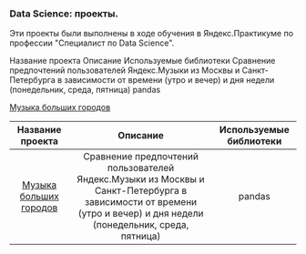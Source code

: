 ### Data Science: проекты.

Эти проекты были выполнены в ходе обучения в Яндекс.Практикуме по профессии "Специалист по Data Science".

Название проекта	Описание	Используемые библиотеки
	Сравнение предпочтений пользователей Яндекс.Музыки из Москвы и Санкт-Петербурга в зависимости от времени (утро и вечер) и дня недели (понедельник, среда, пятница)	pandas

[Музыка больших городов](адрес://ссылки.здесь "Заголовок ссылки")

| Название проекта              | Описание                                               | Используемые библиотеки     |
| :---------------------------: | :----------------------------------------------------: |:---------------------------:|
| [Музыка больших городов](https://github.com/kattylavr/lavreniuk/tree/master/first_project)         | Сравнение предпочтений пользователей Яндекс.Музыки из Москвы и Санкт-Петербурга в зависимости от времени (утро и вечер) и дня недели (понедельник, среда, пятница)                                 | pandas |
